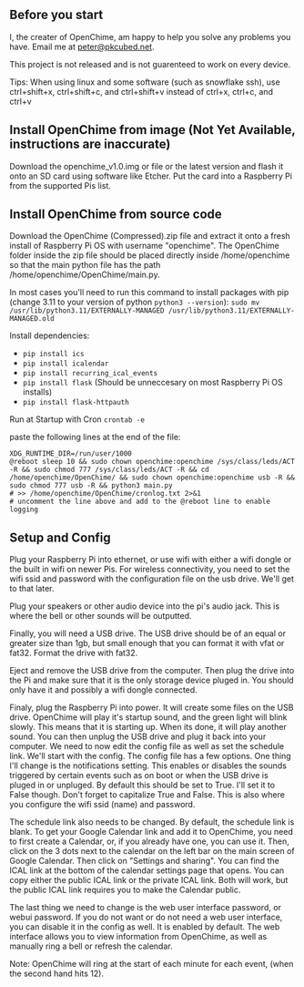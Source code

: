 ## Before you start

I, the creater of OpenChime, am happy to help you solve any problems you have. Email me at peter@pkcubed.net.

This project is not released and is not guarenteed to work on every device.

Tips:
When using linux and some software (such as snowflake ssh), use ctrl+shift+x, ctrl+shift+c, and ctrl+shift+v instead of ctrl+x, ctrl+c, and ctrl+v

## Install OpenChime from image (Not Yet Available, instructions are inaccurate)
Download the openchime_v1.0.img or file or the latest version and flash it onto an SD card using software like Etcher. Put the card into a Raspberry Pi from the supported Pis list.

## Install OpenChime from source code
Download the OpenChime (Compressed).zip file and extract it onto a fresh install of Raspberry Pi OS with username "openchime". The OpenChime folder inside the zip file should be placed directly inside /home/openchime so that the main python file has the path /home/openchime/OpenChime/main.py.

In most cases you'll need to run this command to install packages with pip (change 3.11 to your version of python `python3 --version`):
`sudo mv /usr/lib/python3.11/EXTERNALLY-MANAGED /usr/lib/python3.11/EXTERNALLY-MANAGED.old`

Install dependencies:
- `pip install ics`
- `pip install icalendar`
- `pip install recurring_ical_events`
- `pip install flask` (Should be unneccesary on most Raspberry Pi OS installs)
- `pip install flask-httpauth`

Run at Startup with Cron
`crontab -e`

paste the following lines at the end of the file:
```
XDG_RUNTIME_DIR=/run/user/1000
@reboot sleep 10 && sudo chown openchime:openchime /sys/class/leds/ACT -R && sudo chmod 777 /sys/class/leds/ACT -R && cd /home/openchime/OpenChime/ && sudo chown openchime:openchime usb -R && sudo chmod 777 usb -R && python3 main.py
# >> /home/openchime/OpenChime/cronlog.txt 2>&1
# uncomment the line above and add to the @reboot line to enable logging
```


## Setup and Config

Plug your Raspberry Pi into ethernet, or use wifi with either a wifi dongle or the built in wifi on newer Pis. For wireless connectivity, you need to set the wifi ssid and password with the configuration file on the usb drive. We'll get to that later.

Plug your speakers or other audio device into the pi's audio jack. This is where the bell or other sounds will be outputted.

Finally, you will need a USB drive. The USB drive should be of an equal or greater size than 1gb, but small enough that you can format it with vfat or fat32. Format the drive with fat32.

Eject and remove the USB drive from the computer. Then plug the drive into the Pi and make sure that it is the only storage device pluged in. You should only have it and possibly a wifi dongle connected.

Finaly, plug the Raspberry Pi into power. It will create some files on the USB drive. OpenChime will play it's startup sound, and the green light will blink slowly. This means that it is starting up. When its done, it will play another sound. You can then unplug the USB drive and plug it back into your computer. We need to now edit the config file as well as set the schedule link. We'll start with the config. The config file has a few options. One thing I'll change is the notifications setting. This enables or disables the sounds triggered by certain events such as on boot or when the USB drive is pluged in or unpluged. By default this should be set to True. I'll set it to False though. Don't forget to capitalize True and False. This is also where you configure the wifi ssid (name) and password.

The schedule link also needs to be changed. By default, the schedule link is blank. To get your Google Calendar link and add it to OpenChime, you need to first create a Calendar, or, if you already have one, you can use it. Then, click on the 3 dots next to the calendar on the left bar on the main screen of Google Calendar. Then click on "Settings and sharing". You can find the ICAL link at the bottom of the calendar settings page that opens. You can copy either the public ICAL link or the private ICAL link. Both will work, but the public ICAL link requires you to make the Calendar public.

The last thing we need to change is the web user interface password, or webui password. If you do not want or do not need a web user interface, you can disable it in the config as well. It is enabled by default. The web interface allows you to view information from OpenChime, as well as manually ring a bell or refresh the calendar.

Note: OpenChime will ring at the start of each minute for each event, (when the second hand hits 12).
